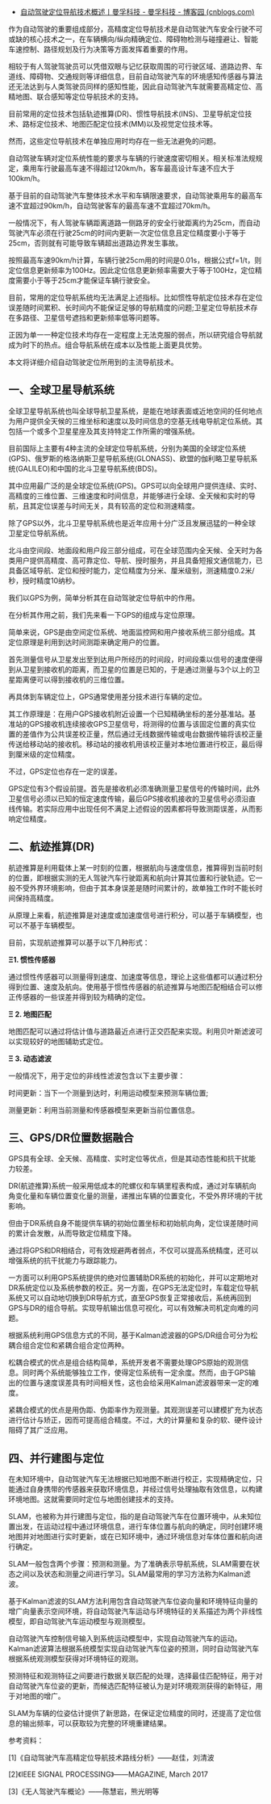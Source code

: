 - [自动驾驶定位导航技术概述丨曼孚科技 - 曼孚科技 - 博客园 (cnblogs.com)](https://www.cnblogs.com/manfukeji/p/14104985.html)

作为自动驾驶的重要组成部分，高精度定位导航技术是自动驾驶汽车安全行驶不可或缺的核心技术之一，在车辆横向/纵向精确定位、障碍物检测与碰撞避让、智能车速控制、路径规划及行为决策等方面发挥着重要的作用。

相较于有人驾驶驾驶员可以凭借双眼与记忆获取周围的可行驶区域、道路边界、车道线、障碍物、交通规则等详细信息，目前自动驾驶汽车的环境感知传感器与算法还无法达到与人类驾驶员同样的感知性能，因此自动驾驶汽车就需要高精定位、高精地图、联合感知等定位导航技术的支持。

目前常用的定位技术包括轨迹推算(DR)、惯性导航技术(INS)、卫星导航定位技术、路标定位技术、地图匹配定位技术(MM)以及视觉定位技术等。

然而，这些定位导航技术在单独应用时均存在一些无法避免的问题。

自动驾驶车辆对定位系统性能的要求与车辆的行驶速度密切相关。相关标准法规规定，乘用车行驶最高车速不得超过120km/h，客车最高设计车速不应大于100km/h。

基于目前的自动驾驶汽车整体技术水平和车辆限速要求，自动驾驶乘用车的最高车速不宜超过90km/h，自动驾驶客车的最高车速不宜超过70km/h。

一般情况下，有人驾驶车辆距离道路一侧路牙的安全行驶距离约为25cm，而自动驾驶汽车必须在行驶25cm的时间内更新一次定位信息且定位精度要小于等于25cm，否则就有可能导致车辆超出道路边界发生事故。

按照最高车速90km/h计算，车辆行驶25cm用的时间是0.01s，根据公式f=1/t，则定位信息更新频率为100Hz。因此定位信息更新频率需要大于等于100Hz，定位精度需要小于等于25cm才能保证车辆行驶安全。

目前，常用的定位导航系统均无法满足上述指标。比如惯性导航定位技术存在定位误差随时间累积、长时间内不能保证足够的导航精度的问题;卫星定位导航技术存在多路径、卫星信号遮挡和更新频率低等问题等。

正因为单一一种定位技术均存在一定程度上无法克服的弱点，所以研究组合导航就成为时下的热点。组合导航系统在成本以及性能上面更具优势。

本文将详细介绍自动驾驶定位所用到的主流导航技术。

## **一、全球卫星导航系统**

全球卫星导航系统也叫全球导航卫星系统，是能在地球表面或近地空间的任何地点为用户提供全天候的三维坐标和速度以及时间信息的空基无线电导航定位系统。其包括一个或多个卫星星座及其支持特定工作所需的增强系统。

目前国际上主要有4种主流的全球定位导航系统，分别为美国的全球定位系统(GPS)、俄罗斯的格洛纳斯卫星导航系统(GLONASS)、欧盟的伽利略卫星导航系统(GALILEO)和中国的北斗卫星导航系统(BDS)。

其中应用最广泛的是全球定位系统(GPS)。GPS可以向全球用户提供连续、实时、高精度的三维位置、三维速度和时间信息，并能够进行全球、全天候和实时的导航，且其定位误差与时间无关，具有较高的定位和测速精度。

除了GPS以外，北斗卫星导航系统也是近年应用十分广泛且发展迅猛的一种全球卫星定位导航系统。

北斗由空间段、地面段和用户段三部分组成，可在全球范围内全天候、全天时为各类用户提供高精度、高可靠定位、导航、授时服务，并且具备短报文通信能力，已具备区域导航、定位和授时能力，定位精度为分米、厘米级别，测速精度0.2米/秒，授时精度10纳秒。

我们以GPS为例，简单分析其在自动驾驶定位导航中的作用。

在分析其作用之前，我们先来看一下GPS的组成与定位原理。

简单来说，GPS是由空间定位系统、地面监控网和用户接收系统三部分组成。其定位原理是利用到达时间测距来确定用户的位置。

首先测量信号从卫星发出至到达用户所经历的时间段，时间段乘以信号的速度便得到从卫星到接收机的距离，而卫星的位置是已知的，于是通过测量与3个以上的卫星距离便可以得到接收机的三维位置。

再具体到车辆定位上，GPS通常使用差分技术进行车辆的定位。

其工作原理是：在用户GPS接收机附近设置一个已知精确坐标的差分基准站。基准站的GPS接收机连续接收GPS卫星信号，将测得的位置与该固定位置的真实位置的差值作为公共误差校正量，然后通过无线数据传输或电台数据传输将该校正量传送给移动站的接收机。移动站的接收机用该校正量对本地位置进行校正，最后得到厘米级的定位精度。

不过，GPS定位也存在一定的误差。

GPS定位有3个假设前提。首先是接收机必须准确测量卫星信号的传输时间，此外卫星信号必须以已知的恒定速度传输，最后GPS接收机接收的卫星信号必须沿直线传输。若实际应用中出现任何不满足上述假设的因素都将导致测距误差，从而影响定位精度。

## **二、航迹推算(DR)**

航迹推算是利用载体上某一时刻的位置，根据航向与速度信息，推算得到当前时刻的位置，即根据实测的无人驾驶汽车行驶距离和航向计算其位置和行驶轨迹。它一般不受外界环境影响，但由于其本身误差是随时间累计的，故单独工作时不能长时间保持高精度。

从原理上来看，航迹推算是对速度或加速度信号进行积分，可以基于车辆模型，也可以不基于车辆模型。

目前，实现航迹推算可以基于以下几种形式：

**Ξ1. 惯性传感器**

通过惯性传感器可以测量得到速度、加速度等信息，理论上这些值都可以通过积分得到位置、速度及航向。使用基于惯性传感器的航迹推算与地图匹配相结合可以修正传感器的一些误差并得到较为精确的定位。

**Ξ 2. 地图匹配**

地图匹配可以通过将估计值与道路最近点进行正交匹配来实现。利用贝叶斯滤波可以实现较好的地图辅助式定位。

**Ξ 3. 动态滤波**

一般情况下，用于定位的非线性滤波包含以下主要步骤：

时间更新：当下一个测量到达时，利用运动模型来预测车辆位置;

测量更新：利用当前测量和传感器模型来更新当前位置信息。

## **三、GPS/DR位置数据融合**

GPS具有全球、全天候、高精度、实时定位等优点，但是其动态性能和抗干扰能力较差。

DR(航迹推算)系统一般采用低成本的陀螺仪和车辆里程表构成，通过对车辆航向角变化量和车辆位置变化量的测量，递推出车辆的位置变化，不受外界环境的干扰影响。

但由于DR系统自身不能提供车辆的初始位置坐标和初始航向角，定位误差随时间的累计会发散，从而导致定位精度下降。

通过将GPS和DR相结合，可有效规避两者弱点，不仅可以提高系统精度，还可以增强系统的抗干扰能力与跟踪能力。

一方面可以利用GPS系统提供的绝对位置辅助DR系统的初始化，并可以定期地对DR系统定位以及系统参数的校正。另一方面，在GPS无法定位时，车载定位导航系统又可以自动地切换到DR导航方式，直至GPS恢复正常接收后，系统再回到GPS与DR的组合导航。实现导航输出信息可视化，可以有效解决司机定向难的问题。

根据系统利用GPS信息方式的不同，基于Kalman滤波器的GPS/DR组合可分为松耦合组合定位和紧耦合组合定位两种。

松耦合模式的优点是组合结构简单，系统开发者不需要处理GPS原始的观测信息。同时两个系统能够独立工作，使得定位系统有一定余度。然而，由于GPS输出的位置与速度误差具有时间相关性，这也会给采用Kalman滤波器带来一定的难度。

紧耦合模式的优点是用伪距、伪距率作为观测量。其观测误差可以建模扩充为状态进行估计与矫正，因而可提高组合精度。不过，大的计算量和复杂的软、硬件设计阻碍了其广泛应用。

## **四、并行建图与定位**

在未知环境中，自动驾驶汽车无法根据已知地图不断进行校正，实现精确定位，只能通过自身携带的传感器来获取环境信息，并经过信号处理抽取有效信息，以构建环境地图。这就需要同时定位与地图创建技术的支持。

SLAM，也被称为并行建图与定位，指的是自动驾驶汽车在位置环境中，从未知位置出发，在运动过程中通过环境信息，进行车体位置与航向的确定，同时创建环境地图并对地图进行实时更新，或在已知环境中，通过环境信息对车体位置和航向进行确定。

SLAM一般包含两个步骤：预测和测量。为了准确表示导航系统，SLAM需要在状态之间以及状态和测量之间进行学习。SLAM最常用的学习方法称为Kalman滤波。

基于Kalman滤波的SLAM方法利用包含自动驾驶汽车位姿向量和环境特征向量的增广向量表示空间环境，将自动驾驶汽车运动与环境特征的关系描述为两个非线性模型，即自动驾驶汽车运动模型与观测模型。

自动驾驶汽车控制信号输入到系统运动模型中，实现自动驾驶汽车的运动。Kalman滤波算法根据系统模型实现自动驾驶汽车位姿的预测，同时自动驾驶汽车根据系统观测模型获得对环境特征的观测。

预测特征和观测特征之间要进行数据关联匹配的处理，选择最佳匹配特征，用于对自动驾驶汽车位姿的更新，而候选匹配特征被认为是对环境观测获得的新特征，用于对地图的增广。

SLAM为车辆的位姿估计提供了新思路，在保证定位精度的同时，还提高了定位信息的输出频率，可以获取较为完整的环境重建结果。

参考资料：

[1]《自动驾驶汽车高精定位导航技术路线分析》——赵佳，刘清波

[2]《IEEE SIGNAL PROCESSING》——MAGAZINE, March 2017

[3]《无人驾驶汽车概论》——陈慧岩，熊光明等